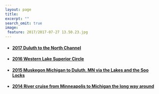 ```yaml
---
layout: page
title: 
excerpt: ""
search_omit: true
image:
 feature: 2017/2017-07-27 13.50.23.jpg
---
```


+ #### [2017 Duluth to the North Channel](/2017-Lake-Michigan-Lake-Superior-North-Channel)
+ #### [2016 Western Lake Superior Circle](/2016-Sailing-Lake-Superior)
+ #### [2015 Muskegon Michigan to Duluth, MN via the Lakes and the Soo Locks](/2015-Lake-Michigan-to-lake-Superior)
+ #### [2014 River cruise from Minneapolis to Michigan the long way around](/2014-Upper-Mississippi-Illinois-River-Lake-Michigan)



 
